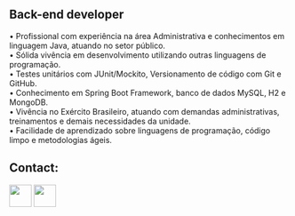 <p align="left"> 

## Back-end developer
 
• Profissional com experiência na área Administrativa e conhecimentos em linguagem Java, atuando no setor público.<br />
• Sólida vivência em desenvolvimento utilizando outras linguagens de programação.<br />
• Testes unitários com JUnit/Mockito, Versionamento de código com Git e GitHub.<br />
• Conhecimento em Spring Boot Framework, banco de dados MySQL, H2 e MongoDB.<br />
• Vivência no Exército Brasileiro, atuando com demandas administrativas, treinamentos e demais necessidades da unidade.<br />
• Facilidade de aprendizado sobre linguagens de programação, código limpo e metodologias ágeis.
 
## Contact:


<a href = "mailto:arthurleonel70@gmail.com"><img src="https://www.citypng.com/public/uploads/preview/-11597283936hxzfkdluih.png" widht="0" height="40" target="_blank"></a> <a href = "https://www.linkedin.com/in/arthur-tavares-8b0881249/"><img src="https://upload.wikimedia.org/wikipedia/commons/thumb/f/f8/LinkedIn_icon_circle.svg/2048px-LinkedIn_icon_circle.svg.png" width="40" height="40" target="_blank"></a>
  
   
   
 


